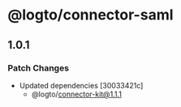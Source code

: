 # @logto/connector-saml

## 1.0.1

### Patch Changes

- Updated dependencies [30033421c]
  - @logto/connector-kit@1.1.1
